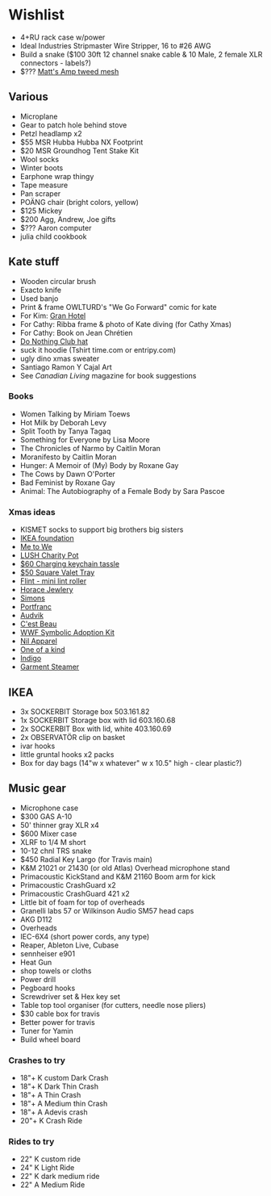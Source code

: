 # Wishlist

- 4+RU rack case w/power
- Ideal Industries Stripmaster Wire Stripper, 16 to #26 AWG
- Build a snake ($100 30ft 12 channel snake cable & 10 Male, 2 female XLR connectors - labels?)
- $??? [Matt's Amp tweed mesh](https://nextgenguitars.ca/categories/cab-case-parts/grill-cloth-piping.html)

## Various

- Microplane
- Gear to patch hole behind stove
- Petzl headlamp x2
- $55 MSR Hubba Hubba NX Footprint
- $20 MSR Groundhog Tent Stake Kit
- Wool socks
- Winter boots
- Earphone wrap thingy
- Tape measure
- Pan scraper
- POÄNG chair (bright colors, yellow)
- $125 Mickey
- $200 Agg, Andrew, Joe gifts
- $??? Aaron computer
- julia child cookbook

## Kate stuff

- Wooden circular brush
- Exacto knife
- Used banjo
- Print & frame OWLTURD's "We Go Forward" comic for kate
- For Kim: [Gran Hotel](https://en.wikipedia.org/wiki/Gran_Hotel_(TV_series))
- For Cathy: Ribba frame & photo of Kate diving (for Cathy Xmas)
- For Cathy: Book on Jean Chrétien
- [Do Nothing Club hat](https://www.etsy.com/ca/listing/216436785/do-nothing-club-hat-white)
- suck it hoodie (Tshirt time.com or entripy.com)
- ugly dino xmas sweater
- Santiago Ramon Y Cajal Art
- See _Canadian Living_ magazine for book suggestions

### Books

- Women Talking by Miriam Toews
- Hot Milk by Deborah Levy
- Split Tooth by Tanya Tagaq
- Something for Everyone by Lisa Moore
- The Chronicles of Narmo by Caitlin Moran
- Moranifesto by Caitlin Moran
- Hunger: A Memoir of (My) Body by Roxane Gay
- The Cows by Dawn O'Porter
- Bad Feminist by Roxane Gay
- Animal: The Autobiography of a Female Body by Sara Pascoe

### Xmas ideas

- KISMET socks to support big brothers big sisters
- [IKEA foundation](https://www.ikeafoundation.org/)
- [Me to We](https://shop.metowe.com/)
- [LUSH Charity Pot](https://www.lush.ca/en/body/body-lotions/charity-pot/9999905236.html)
- [$60 Charging keychain tassle](https://www.casetify.com/product/iphone-tassel-leather-charging-cable-noir)
- [$50 Square Valet Tray](https://www.leatherology.com/square-valet-tray-beige-leather-ginger/)
- [Flint - mini lint roller](https://meetflint.com/)
- [Horace Jewlery](https://horacejewelry.com/)
- [Simons](https://www.simons.ca/en)
- [Portfranc](https://www.portfranc.co/)
- [Audvik](https://audvik.com/)
- [C'est Beau](https://cestbeau.co/en/)
- [WWF Symbolic Adoption Kit](https://shop.wwf.ca/collections/adoptions)
- [Nil Apparel](https://nilapparel.com/)
- [One of a kind](https://oneofakindonlineshop.com/)
- [Indigo](https://www.chapters.indigo.ca)
- [Garment Steamer](https://reliablecorporation.com)

## IKEA

- 3x SOCKERBIT Storage box 503.161.82
- 1x SOCKERBIT Storage box with lid 603.160.68
- 2x SOCKERBIT Box with lid, white 403.160.69
- 2x OBSERVATÖR clip on basket
- ivar hooks
- little gruntal hooks x2 packs
- Box for day bags (14"w x whatever" w x 10.5" high - clear plastic?)

## Music gear

- Microphone case
- $300 GAS A-10
- 50' thinner gray XLR x4
- $600 Mixer case
- XLRF to 1/4 M short
- 10-12 chnl TRS snake
- $450 Radial Key Largo (for Travis main)
- K&M 21021 or 21430 (or old Atlas) Overhead microphone stand
- Primacoustic KickStand and K&M 21160 Boom arm for kick
- Primacoustic CrashGuard x2
- Primacoustic CrashGuard 421 x2
- Little bit of foam for top of overheads
- Granelli labs 57 or Wilkinson Audio SM57 head caps
- AKG D112
- Overheads
- IEC-6X4 (short power cords, any type)
- Reaper, Ableton Live, Cubase
- sennheiser e901
- Heat Gun
- shop towels or cloths
- Power drill
- Pegboard hooks
- Screwdriver set & Hex key set
- Table top tool organiser (for cutters, needle nose pliers)
- $30 cable box for travis
- Better power for travis
- Tuner for Yamin
- Build wheel board

### Crashes to try

- 18"+ K custom Dark Crash
- 18"+ K Dark Thin Crash
- 18"+ A Thin Crash
- 18"+ A Medium thin Crash
- 18"+ A Adevis crash
- 20"+ K Crash Ride

### Rides to try

- 22" K custom ride
- 24" K Light Ride
- 22" K dark medium ride
- 22" A Medium Ride
